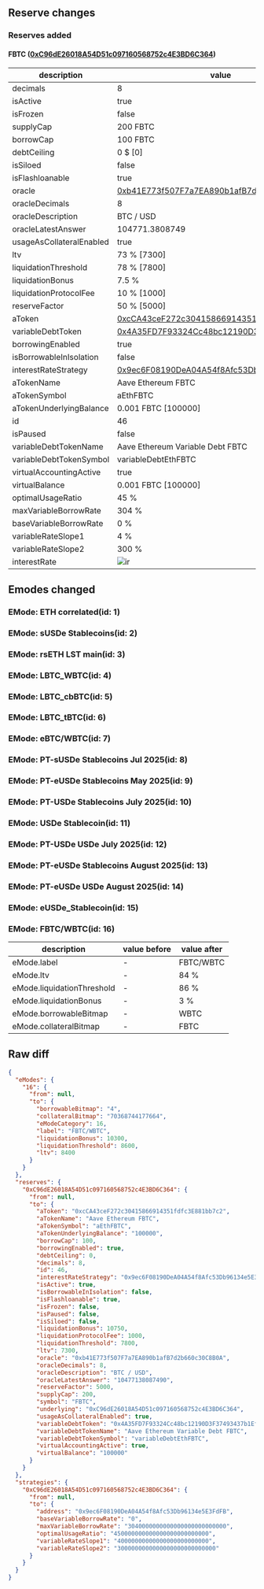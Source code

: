 ## Reserve changes

### Reserves added

#### FBTC ([0xC96dE26018A54D51c097160568752c4E3BD6C364](https://etherscan.io/address/0xC96dE26018A54D51c097160568752c4E3BD6C364))

| description | value |
| --- | --- |
| decimals | 8 |
| isActive | true |
| isFrozen | false |
| supplyCap | 200 FBTC |
| borrowCap | 100 FBTC |
| debtCeiling | 0 $ [0] |
| isSiloed | false |
| isFlashloanable | true |
| oracle | [0xb41E773f507F7a7EA890b1afB7d2b660c30C8B0A](https://etherscan.io/address/0xb41E773f507F7a7EA890b1afB7d2b660c30C8B0A) |
| oracleDecimals | 8 |
| oracleDescription | BTC / USD |
| oracleLatestAnswer | 104771.3808749 |
| usageAsCollateralEnabled | true |
| ltv | 73 % [7300] |
| liquidationThreshold | 78 % [7800] |
| liquidationBonus | 7.5 % |
| liquidationProtocolFee | 10 % [1000] |
| reserveFactor | 50 % [5000] |
| aToken | [0xcCA43ceF272c30415866914351fdfc3E881bb7c2](https://etherscan.io/address/0xcCA43ceF272c30415866914351fdfc3E881bb7c2) |
| variableDebtToken | [0x4A35FD7F93324Cc48bc12190D3F37493437b1Eff](https://etherscan.io/address/0x4A35FD7F93324Cc48bc12190D3F37493437b1Eff) |
| borrowingEnabled | true |
| isBorrowableInIsolation | false |
| interestRateStrategy | [0x9ec6F08190DeA04A54f8Afc53Db96134e5E3FdFB](https://etherscan.io/address/0x9ec6F08190DeA04A54f8Afc53Db96134e5E3FdFB) |
| aTokenName | Aave Ethereum FBTC |
| aTokenSymbol | aEthFBTC |
| aTokenUnderlyingBalance | 0.001 FBTC [100000] |
| id | 46 |
| isPaused | false |
| variableDebtTokenName | Aave Ethereum Variable Debt FBTC |
| variableDebtTokenSymbol | variableDebtEthFBTC |
| virtualAccountingActive | true |
| virtualBalance | 0.001 FBTC [100000] |
| optimalUsageRatio | 45 % |
| maxVariableBorrowRate | 304 % |
| baseVariableBorrowRate | 0 % |
| variableRateSlope1 | 4 % |
| variableRateSlope2 | 300 % |
| interestRate | ![ir](https://dash.onaave.com/api/static?variableRateSlope1=40000000000000000000000000&variableRateSlope2=3000000000000000000000000000&optimalUsageRatio=450000000000000000000000000&baseVariableBorrowRate=0&maxVariableBorrowRate=3040000000000000000000000000) |


## Emodes changed

### EMode: ETH correlated(id: 1)



### EMode: sUSDe Stablecoins(id: 2)



### EMode: rsETH LST main(id: 3)



### EMode: LBTC_WBTC(id: 4)



### EMode: LBTC_cbBTC(id: 5)



### EMode: LBTC_tBTC(id: 6)



### EMode: eBTC/WBTC(id: 7)



### EMode: PT-sUSDe Stablecoins Jul 2025(id: 8)



### EMode: PT-eUSDe Stablecoins May 2025(id: 9)



### EMode: PT-USDe Stablecoins July 2025(id: 10)



### EMode: USDe Stablecoin(id: 11)



### EMode: PT-USDe USDe July 2025(id: 12)



### EMode: PT-eUSDe Stablecoins August 2025(id: 13)



### EMode: PT-eUSDe USDe August 2025(id: 14)



### EMode: eUSDe_Stablecoin(id: 15)



### EMode: FBTC/WBTC(id: 16)

| description | value before | value after |
| --- | --- | --- |
| eMode.label | - | FBTC/WBTC |
| eMode.ltv | - | 84 % |
| eMode.liquidationThreshold | - | 86 % |
| eMode.liquidationBonus | - | 3 % |
| eMode.borrowableBitmap | - | WBTC |
| eMode.collateralBitmap | - | FBTC |


## Raw diff

```json
{
  "eModes": {
    "16": {
      "from": null,
      "to": {
        "borrowableBitmap": "4",
        "collateralBitmap": "70368744177664",
        "eModeCategory": 16,
        "label": "FBTC/WBTC",
        "liquidationBonus": 10300,
        "liquidationThreshold": 8600,
        "ltv": 8400
      }
    }
  },
  "reserves": {
    "0xC96dE26018A54D51c097160568752c4E3BD6C364": {
      "from": null,
      "to": {
        "aToken": "0xcCA43ceF272c30415866914351fdfc3E881bb7c2",
        "aTokenName": "Aave Ethereum FBTC",
        "aTokenSymbol": "aEthFBTC",
        "aTokenUnderlyingBalance": "100000",
        "borrowCap": 100,
        "borrowingEnabled": true,
        "debtCeiling": 0,
        "decimals": 8,
        "id": 46,
        "interestRateStrategy": "0x9ec6F08190DeA04A54f8Afc53Db96134e5E3FdFB",
        "isActive": true,
        "isBorrowableInIsolation": false,
        "isFlashloanable": true,
        "isFrozen": false,
        "isPaused": false,
        "isSiloed": false,
        "liquidationBonus": 10750,
        "liquidationProtocolFee": 1000,
        "liquidationThreshold": 7800,
        "ltv": 7300,
        "oracle": "0xb41E773f507F7a7EA890b1afB7d2b660c30C8B0A",
        "oracleDecimals": 8,
        "oracleDescription": "BTC / USD",
        "oracleLatestAnswer": "10477138087490",
        "reserveFactor": 5000,
        "supplyCap": 200,
        "symbol": "FBTC",
        "underlying": "0xC96dE26018A54D51c097160568752c4E3BD6C364",
        "usageAsCollateralEnabled": true,
        "variableDebtToken": "0x4A35FD7F93324Cc48bc12190D3F37493437b1Eff",
        "variableDebtTokenName": "Aave Ethereum Variable Debt FBTC",
        "variableDebtTokenSymbol": "variableDebtEthFBTC",
        "virtualAccountingActive": true,
        "virtualBalance": "100000"
      }
    }
  },
  "strategies": {
    "0xC96dE26018A54D51c097160568752c4E3BD6C364": {
      "from": null,
      "to": {
        "address": "0x9ec6F08190DeA04A54f8Afc53Db96134e5E3FdFB",
        "baseVariableBorrowRate": "0",
        "maxVariableBorrowRate": "3040000000000000000000000000",
        "optimalUsageRatio": "450000000000000000000000000",
        "variableRateSlope1": "40000000000000000000000000",
        "variableRateSlope2": "3000000000000000000000000000"
      }
    }
  }
}
```